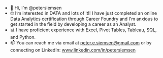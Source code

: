 - 👋 Hi, I’m @petersiemsen 
- 🤓 I’m interested in DATA and lots of it!! I have just completed an online Data Analytics certification through Career Foundry 
   and I'm anxious to get started in the field by developing a career as an Analyst. 
- 📊 I have proficient experience with Excel, Pivot Tables, Tableau, SQL, and Python.
- 📫 You can reach me via email at peter.e.siemsen@gmail.com or by connecting on LinkedIn: www.linkedin.com/in/petersiemsen

<!---
petersiemsen/petersiemsen is a ✨ special ✨ repository because its `README.md` (this file) appears on your GitHub profile.
You can click the Preview link to take a look at your changes.
--->
